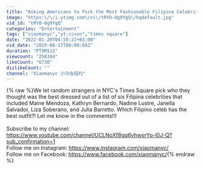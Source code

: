 ```yaml
---
title: "Asking Americans to Pick the Most Fashionable Filipina Celebrity?!"
image: "https:\/\/i.ytimg.com\/vi\/tRYO-0g9YgQ\/hqdefault.jpg"
vid_id: "tRYO-0g9YgQ"
categories: "Entertainment"
tags: ["xiaomanyc","yt:cc=on","times square"]
date: "2022-01-20T04:58:22+03:00"
vid_date: "2019-08-17T00:00:04Z"
duration: "PT9M11S"
viewcount: "258344"
likeCount: "6738"
dislikeCount: ""
channel: "Xiaomanyc 小马在纽约"
---
```

{% raw %}We let random strangers in NYC's Times Square pick who they thought was the best dressed out of a list of six Filipina celebrities that included Maine Mendoza, Kathryn Bernardo, Nadine Lustre, Janella Salvador, Liza Soberano, and Julia Barretto. Which Filipino celeb has the best outfit?! Let me know in the comments!!!<br /><br />Subscribe to my channel: <a rel="nofollow" target="blank" href="https://www.youtube.com/channel/UCLNoXf8gq6vhwsrYp-l0J-Q?sub_confirmation=1">https://www.youtube.com/channel/UCLNoXf8gq6vhwsrYp-l0J-Q?sub_confirmation=1</a><br />Follow me on Instagram: <a rel="nofollow" target="blank" href="https://www.instagram.com/xiaomanyc/">https://www.instagram.com/xiaomanyc/</a><br />Follow me on Facebook: <a rel="nofollow" target="blank" href="https://www.facebook.com/xiaomanyc/">https://www.facebook.com/xiaomanyc/</a>{% endraw %}
